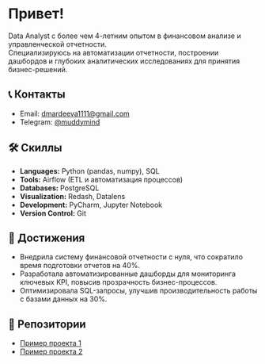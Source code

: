 # Привет!

Data Analyst с более чем 4-летним опытом в финансовом анализе и управленческой отчетности.  
Специализируюсь на автоматизации отчетности, построении дашбордов и глубоких аналитических исследованиях для принятия бизнес-решений.

## 📞 Контакты

- Email: dmardeeva1111@gmail.com  
- Telegram: [@muddymind](https://t.me/muddymind)

## 🛠 Скиллы

- **Languages:** Python (pandas, numpy), SQL  
- **Tools:** Airflow (ETL и автоматизация процессов)  
- **Databases:** PostgreSQL  
- **Visualization:** Redash, Datalens  
- **Development:** PyCharm, Jupyter Notebook  
- **Version Control:** Git  

## 🚀 Достижения

- Внедрила систему финансовой отчетности с нуля, что сократило время подготовки отчетов на 40%.  
- Разработала автоматизированные дашборды для мониторинга ключевых KPI, повысив прозрачность бизнес-процессов.  
- Оптимизировала SQL-запросы, улучшив производительность работы с базами данных на 30%.

## 🔗 Репозитории

- [Пример проекта 1](https://github.com/yourusername/project1)  
- [Пример проекта 2](https://github.com/yourusername/project2)
